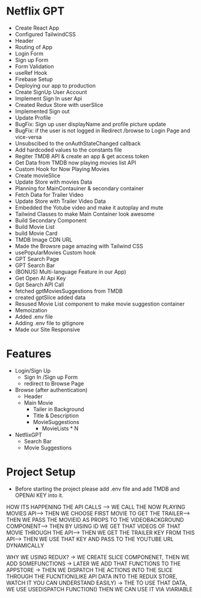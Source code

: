 # Netflix GPT

- Create React App
- Configured TailwindCSS 
- Header
- Routing of App
- Login Form
- Sign up Form
- Form Validation
- useRef Hook
- Firebase Setup
- Deploying our app to production
- Create SignUp User Account
- Implement Sign In user Api
- Created Redux Store with userSlice
- Implemented Sign out 
- Update Profile
- BugFix: Sign up user displayName and profile picture update
- BugFix: if the user is not logged in Redirect /browse to Login Page and vice-versa
- Unsubscibed to the onAuthStateChanged callback
- Add hardcoded values to the constants file
- Regiter TMDB API & create an app & get access token
- Get Data from TMDB now playing movies list API
- Custom Hook for Now Playing Movies
- Create movieSlice
- Update Store with movies Data
- Planning for MainContauiner & secondary container
- Fetch Data for Trailer Video
- Update Store with Trailer Video Data
- Embedded the Yotube video and make it autoplay and mute
- Tailwind Classes to make Main Container look awesome
- Build Secondary Component
- Build Movie List
- build Movie Card
- TMDB Image CDN URL
- Made the Browsre page amazing with Tailwind CSS
- usePopularMovies Custom hook
- GPT Search Page
- GPT Search Bar
- (BONUS) Multi-language Feature in our App)
- Get Open AI Api Key 
- Gpt Search API Call
- fetched gptMoviesSuggestions from TMDB
- created gptSlice added data
- Resused Movie List component to make movie suggestion container
- Memoization
- Added .env file
- Adding .env file to gitignore
- Made our Site Responsive

# Features
- Login/Sign Up
    - Sign In /Sign up Form
    - redirect to Browse Page
- Browse (after authentication)
    - Header
    - Main Movie
        - Tailer in Background
        - Title & Description
        - MovieSuggestions
            - MovieLists * N 
- NetflixGPT
    - Search Bar
    - Movie Suggestions



# Project Setup
- Before starting the project please add .env file and add TMDB and OPENAI KEY into it.


HOW ITS HAPPENING THE API CALLS
--> WE CALL THE NOW PLAYING MOVIES API--> THEN WE CHOOSE FIRST MOVIE TO GET THE TRAILER--> THEN WE PASS THE MOVIEID AS PROPS TO THE VIDEOBACKGROUND COMPONENT--> THEN BY UISING ID WE GET THAT VIDEOS OF THAT MOVIE THROUGH THE API--> THEN WE GET THE TRAILER KEY FROM THIS API--> THEN WE USE THAT KEY AND PASS TO THE YOUTUBE URL DYNAMICALLY

WHY WE USING REDUX?
 -> WE CREATE SLICE COMPONENET, THEN WE ADD SOMEFUNCTIONS
 -> LATER WE ADD THAT FUNCTIONS TO THE APPSTORE
 -> THEN WE DISPATCH THE ACTIONS INTO THE SLICE THROUGH THE FUCNTION(LIKE API DATA INTO THE REDUX STORE, WATCH IT YOU CAN UNDERSTAND EASILY)
 -> THE TO USE THAT DATA, WE USE USEDISPATCH FUNCTION() THEN WE CAN USE IT VIA VIARIABLE
 
